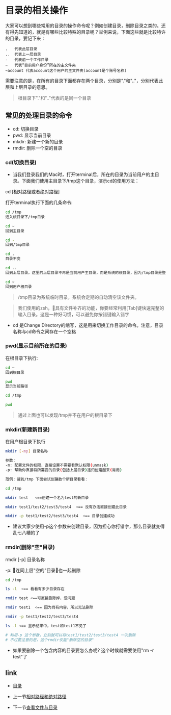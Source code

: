 # 目录的相关操作

大家可以想到哪些常用的目录的操作命令呢？例如创建目录，删除目录之类的。还有得先知道的，就是有哪些比较特殊的目录呢？举例来说，下面这些就是比较特许的目录，要记下来：

```
.   代表此层目录
..  代表上一层目录
-   代表前一个工作目录
~   代表“目前用户身份”所在的主文件夹
~account 代表account这个用户的主文件夹(account是个账号名称)
```

需要注意的是，在所有的目录下面都存在两个目录，分别是"."和".."，分别代表此层和上层目录的意思。

>根目录下"."和".."代表的是同一个目录

## 常见的处理目录的命令

* cd: 切换目录
* pwd: 显示当前目录
* mkdir: 新建一个新的目录
* rmdir: 删除一个空的目录

### cd(切换目录)

* 当我们登录我们的Mac时，打开terminal后，所在的目录为当前用户的主目录。下面我们使用主目录下/tmp这个目录，演示cd的使用方法：

cd [相对路径或者绝对路径]

打开terminal执行下面的几条命令:

```bash
cd /tmp
进入根目录下/tmp目录

cd ~
回到主目录

cd -
回到/tmp目录

cd .
目录不变

cd ..
回到上层目录，这里的上层目录不再是当前用户主目录，而是系统的根目录，因为/tmp目录是整个系统的临时目录

cd ~
回到用户根目录
```

>/tmp目录为系统临时目录，系统会定期的自动清空该文件夹。

>我们使用的zsh，具有文件补齐的功能，你要经常利用[Tab]键快速完整的输入目录。这是一种好习惯，可以避免你按错键输入错字

* cd 是Change Directory的缩写，这是用来切换工作目录的命令。注意，目录名称与cd命令之间存在一个空格

### pwd(显示目前所在的目录)

在根目录下执行:

```bash
cd ~
回到根目录

pwd
显示当前路径

cd /tmp

pwd
```

>通过上面也可以发现/tmp并不在用户的根目录下

### mkdir(新建新目录)

在用户根目录下执行

```bash
mkdir [-mp] 目录名称

参数：
-m: 配置文件的权限，直接设置不需要看默认权限(unmask)
-p: 帮助你直接将所需要的目录(包括上层目录)递归创建起来(常用)

范例：请到/tmp 下面尝试创建数个新目录看看：

cd /tmp

mkdir test   <==创建一个名为test的新目录

mkdir test1/test2/test3/test4  <== 没有办法直接创建此目录

mkdir -p test1/test2/test3/test4  <== 目录创建成功
```

* 建议大家少使用-p这个参数来创建目录，因为担心你打错字，那么目录就变得乱七八糟的了

### rmdir(删除"空"目录)

rmdir [-p] 目录名称

-p: 连同上层"空的"目录也一起删除

```bash
cd /tmp

ls -l  <== 看看有多少目录存在

rmdir test <==可直接删除掉，没问题

rmdir test1  <== 因为尚有内容，所以无法删除

rmdir -p test1/test2/test3/test4

ls -l <== 显示结果中，test和test1不见了

# 利用-p 这个参数，立刻就可以将test1/test2/test3/test4 一次删除
# 不过要注意的是，这个rmdir仅能"删除空的目录"
```

* 如果要删除一个包含内容的目录要怎么办呢? 这个时候就需要使用"rm -r test"了

## link

* [目录](README.md)

* 上一节[相对路径和绝对路径](04.1.md)

* 下一节[查看文件与目录](04.3.md)
